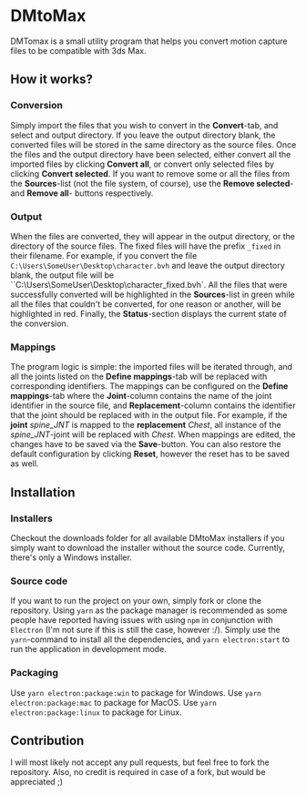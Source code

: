 # DMtoMax

DMTomax is a small utility program that helps you convert motion capture files to be compatible with 3ds Max.

## How it works?

### Conversion
Simply import the files that you wish to convert in the **Convert**-tab, and select and output directory. If you
leave the output directory blank, the converted files will be stored in the same directory as the source files.
Once the files and the output directory have been selected, either convert all the imported files by clicking 
**Convert all**, or convert only selected files by clicking **Convert selected**. If you want to remove some or all
the files from the **Sources**-list (not the file system, of course), use the  **Remove selected**- and **Remove all**-
buttons respectively.

### Output
When the files are converted, they will appear in the output directory, or the directory of the source files. The 
fixed files will have the prefix `_fixed` in their filename. For example, if you convert the file
`C:\Users\SomeUser\Desktop\character.bvh` and leave the output directory blank, the output file will be 
``C:\Users\SomeUser\Desktop\character_fixed.bvh`. All the files that were successfully converted will be highlighted
in the **Sources**-list in green while all the files that couldn't be converted, for one reason or another, will be
highlighted in red. Finally, the **Status**-section displays the current state of the conversion.

### Mappings
The program logic is simple: the imported files will be iterated through, and all the joints listed on the
**Define mappings**-tab will be replaced with corresponding identifiers. The mappings can be configured on the 
**Define mappings**-tab where the **Joint**-column contains the name of the joint identifier in the source file, and 
**Replacement**-column contains the identifier that the joint should be replaced with in the output file. For example,
if the **joint** *spine_JNT* is mapped to the **replacement** *Chest*, all instance of the *spine_JNT*-joint will be 
replaced with *Chest*. When mappings are edited, the changes have to be saved via the **Save**-button. You can also
restore the default configuration by clicking **Reset**, however the reset has to be saved as well.

## Installation

### Installers
Checkout the downloads folder for all available DMtoMax installers if you simply want to download the installer without
the source code. Currently, there's only a Windows installer.

### Source code
If you want to run the project on your own, simply fork or clone the repository. Using `yarn` as the package manager is
recommended as some people have reported having issues with using `npm` in conjunction with `Electron` (I'm not sure
if this is still the case, however :/). Simply use the `yarn`-command to install all the dependencies, and 
`yarn electron:start` to run the application in development mode.

### Packaging
Use `yarn electron:package:win` to package for Windows.
Use `yarn electron:package:mac` to package for MacOS.
Use `yarn electron:package:linux` to package for Linux.

## Contribution
I will most likely not accept any pull requests, but feel free to fork the repository. Also, no credit is required 
in case of a fork, but would be appreciated ;)

